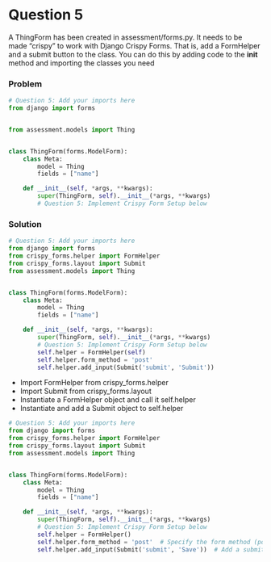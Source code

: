 # Question 5
A ThingForm has been created in assessment/forms.py. It needs to be made “crispy” to work with Django Crispy Forms. That is, add a FormHelper and a submit button to the class. You can do this by adding code to the __init__ method and importing the classes you need


### Problem

```python
# Question 5: Add your imports here
from django import forms


from assessment.models import Thing


class ThingForm(forms.ModelForm):
    class Meta:
        model = Thing
        fields = ["name"]

    def __init__(self, *args, **kwargs):
        super(ThingForm, self).__init__(*args, **kwargs)
        # Question 5: Implement Crispy Form Setup below

```

### Solution

```python
# Question 5: Add your imports here
from django import forms
from crispy_forms.helper import FormHelper
from crispy_forms.layout import Submit
from assessment.models import Thing


class ThingForm(forms.ModelForm):
    class Meta:
        model = Thing
        fields = ["name"]

    def __init__(self, *args, **kwargs):
        super(ThingForm, self).__init__(*args, **kwargs)
        # Question 5: Implement Crispy Form Setup below
        self.helper = FormHelper(self)
        self.helper.form_method = 'post'
        self.helper.add_input(Submit('submit', 'Submit'))
```

- Import FormHelper from crispy_forms.helper
- Import Submit from crispy_forms.layout
- Instantiate a FormHelper object and call it self.helper
- Instantiate and add a Submit object to self.helper




```python
# Question 5: Add your imports here
from django import forms
from crispy_forms.helper import FormHelper
from crispy_forms.layout import Submit
from assessment.models import Thing


class ThingForm(forms.ModelForm):
    class Meta:
        model = Thing
        fields = ["name"]

    def __init__(self, *args, **kwargs):
        super(ThingForm, self).__init__(*args, **kwargs)
        # Question 5: Implement Crispy Form Setup below
        self.helper = FormHelper()
        self.helper.form_method = 'post'  # Specify the form method (post)
        self.helper.add_input(Submit('submit', 'Save'))  # Add a submit button with the label 'Save'
```